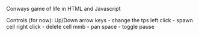 Conways game of life in HTML and Javascript

Controls (for now):
  Up/Down arrow keys - change the tps
  left click - spawn cell
  right click - delete cell
  mmb - pan
  space - toggle pause
